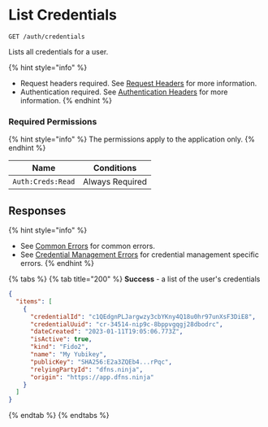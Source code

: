 # List Credentials

`GET /auth/credentials`

Lists all credentials for a user.

{% hint style="info" %}
* Request headers required. See [Request Headers](../../../../getting-started/request-headers.md) for more information.
* Authentication required. See [Authentication Headers](../../../../getting-started/request-headers.md#authentication-headers) for more information.
{% endhint %}

### Required Permissions

{% hint style="info" %}
The permissions apply to the application only.
{% endhint %}

| Name              | Conditions      |
| ----------------- | --------------- |
| `Auth:Creds:Read` | Always Required |

## Responses

{% hint style="info" %}
* See [Common Errors](../../../../getting-started/errors.md#common-errors) for common errors.
* See [Credential Management Errors](../../../../getting-started/errors.md#credential-management-errors) for credential management specific errors.
{% endhint %}

{% tabs %}
{% tab title="200" %}
**Success** - a list of the user's credentials

```json
{
  "items": [
    {
      "credentialId": "c1QEdgnPLJargwzy3cbYKny4Q18u0hr97unXsF3DiE8",
      "credentialUuid": "cr-34514-nip9c-8bppvgqgj28dbodrc",
      "dateCreated": "2023-01-11T19:05:06.773Z",
      "isActive": true,
      "kind": "Fido2",
      "name": "My Yubikey",
      "publicKey": "SHA256:E2a3ZQEb4...rPqc",
      "relyingPartyId": "dfns.ninja",
      "origin": "https://app.dfns.ninja"
    }
  ]
}
```
{% endtab %}
{% endtabs %}
